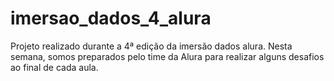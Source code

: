 # imersao_dados_4_alura

Projeto realizado durante a 4ª edição da imersão dados alura. Nesta semana, somos preparados pelo time da Alura para realizar alguns desafios ao final de cada aula.
